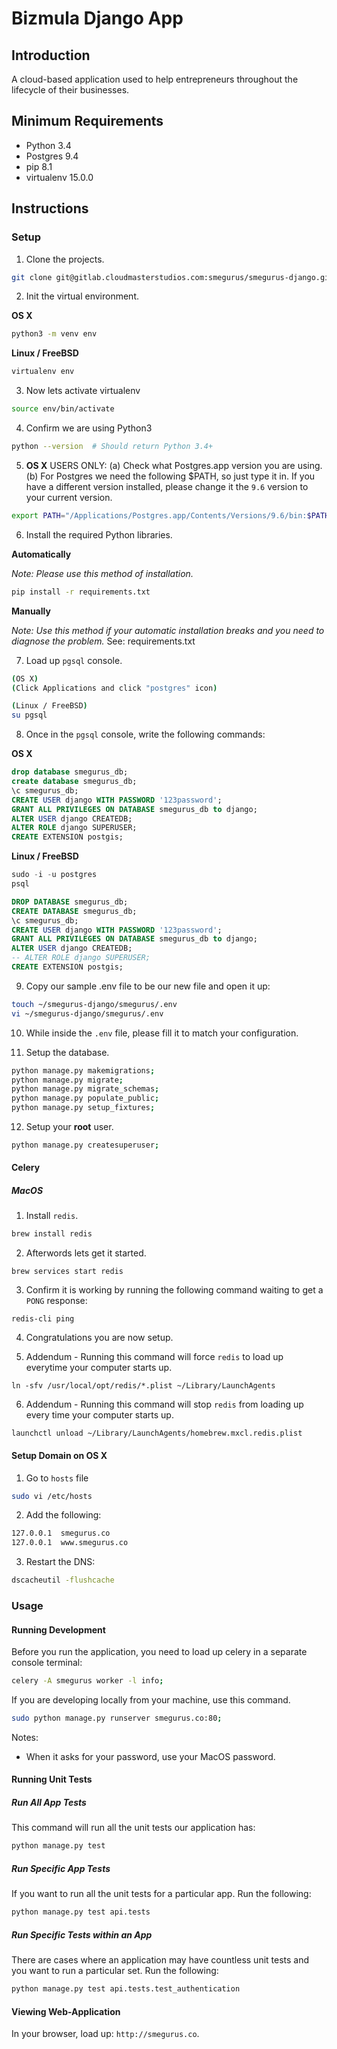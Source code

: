 # Bizmula Django App
## Introduction
A cloud-based application used to help entrepreneurs throughout the lifecycle of their businesses.

## Minimum Requirements
* Python 3.4
* Postgres 9.4
* pip 8.1
* virtualenv 15.0.0

## Instructions
### Setup
1. Clone the projects.

  ```bash
  git clone git@gitlab.cloudmasterstudios.com:smegurus/smegurus-django.git
  ```

2. Init the virtual environment.

  **OS X**

  ```bash
  python3 -m venv env
  ```

  **Linux / FreeBSD**

  ```bash
  virtualenv env
  ```

3. Now lets activate virtualenv

  ```bash
  source env/bin/activate
  ```

4. Confirm we are using Python3

  ```bash
  python --version  # Should return Python 3.4+
  ```

5. **OS X** USERS ONLY: (a) Check what Postgres.app version you are using. (b) For Postgres we need the following $PATH, so just type it in. If you have a different version installed, please change it the `9.6` version to your current version.

  ```bash
  export PATH="/Applications/Postgres.app/Contents/Versions/9.6/bin:$PATH"
  ```

6. Install the required Python libraries.

  **Automatically**

  *Note: Please use this method of installation.*

  ```bash
  pip install -r requirements.txt
  ```

  **Manually**

  *Note: Use this method if your automatic installation breaks and you need to diagnose the problem.*
  See: requirements.txt

7. Load up ``pgsql`` console.

  ```bash
  (OS X)
  (Click Applications and click "postgres" icon)

  (Linux / FreeBSD)
  su pgsql
  ```

8. Once in the ``pgsql`` console, write the following commands:

  **OS X**

  ```sql
  drop database smegurus_db;
  create database smegurus_db;
  \c smegurus_db;
  CREATE USER django WITH PASSWORD '123password';
  GRANT ALL PRIVILEGES ON DATABASE smegurus_db to django;
  ALTER USER django CREATEDB;
  ALTER ROLE django SUPERUSER;
  CREATE EXTENSION postgis;
  ```

  **Linux / FreeBSD**

  ```sql
  sudo -i -u postgres
  psql

  DROP DATABASE smegurus_db;
  CREATE DATABASE smegurus_db;
  \c smegurus_db;
  CREATE USER django WITH PASSWORD '123password';
  GRANT ALL PRIVILEGES ON DATABASE smegurus_db to django;
  ALTER USER django CREATEDB;
  -- ALTER ROLE django SUPERUSER;
  CREATE EXTENSION postgis;
  ```

9. Copy our sample .env file to be our new file and open it up:

  ```bash
  touch ~/smegurus-django/smegurus/.env
  vi ~/smegurus-django/smegurus/.env
  ```

10. While inside the ``.env`` file, please fill it to match your configuration.

11. Setup the database.

  ```bash
  python manage.py makemigrations;
  python manage.py migrate;
  python manage.py migrate_schemas;
  python manage.py populate_public;
  python manage.py setup_fixtures;
  ```

12. Setup your **root** user.

  ```bash
  python manage.py createsuperuser;
  ```

#### Celery
##### MacOS

1. Install `redis`.
  ```bash
  brew install redis
  ```

2. Afterwords lets get it started.
  ```
  brew services start redis
  ```

3. Confirm it is working by running the following command waiting to get a ``PONG`` response:
  ```
  redis-cli ping
  ```

4. Congratulations you are now setup.

5. Addendum - Running this command will force ``redis`` to load up everytime your computer starts up.
  ```
  ln -sfv /usr/local/opt/redis/*.plist ~/Library/LaunchAgents
  ```

6. Addendum - Running this command will stop ``redis`` from loading up every time your computer starts up.
  ```
  launchctl unload ~/Library/LaunchAgents/homebrew.mxcl.redis.plist
  ```

#### Setup Domain on OS X
1. Go to ``hosts`` file
  ```bash
  sudo vi /etc/hosts
  ```

2. Add the following:
  ```bash
  127.0.0.1  smegurus.co
  127.0.0.1  www.smegurus.co
  ```

3. Restart the DNS:
  ```bash
  dscacheutil -flushcache
  ```


### Usage
#### Running Development
Before you run the application, you need to load up celery in a separate console terminal:
  ```bash
  celery -A smegurus worker -l info;
  ````


If you are developing locally from your machine, use this command.
  ```bash
  sudo python manage.py runserver smegurus.co:80;
  ```

Notes:
- When it asks for your password, use your MacOS password.


#### Running Unit Tests
##### Run All App Tests
This command will run all the unit tests our application has:

```bash
python manage.py test
```

##### Run Specific App Tests
If you want to run all the unit tests for a particular app. Run the following:

```bash
python manage.py test api.tests
```

##### Run Specific Tests within an App
There are cases where an application may have countless unit tests and you want to run a particular set. Run the following:

```bash
python manage.py test api.tests.test_authentication
```

#### Viewing Web-Application

In your browser, load up: ```http://smegurus.co```.
